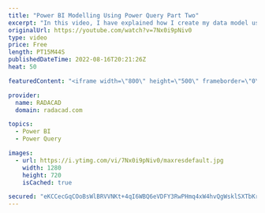 ```yaml
---
title: "Power BI Modelling Using Power Query Part Two"
excerpt: "In this video, I have explained how I create my data model using the Power Query  https://youtu.be/rf_w5k_PfXA  and  https://youtu.be/ajCkA5GhJlI"
originalUrl: https://youtube.com/watch?v=7Nx0i9pNiv0
type: video
price: Free
length: PT15M44S
publishedDateTime: 2022-08-16T20:21:26Z
heat: 50

featuredContent: "<iframe width=\"800\" height=\"500\" frameborder=\"0\" src=\"https://www.youtube.com/embed/7Nx0i9pNiv0\" allow=\"accelerometer; autoplay; encrypted-media; gyroscope; picture-in-picture\" allowfullscreen></iframe>"

provider:
  name: RADACAD
  domain: radacad.com

topics:
  - Power BI
  - Power Query

images:
  - url: https://i.ytimg.com/vi/7Nx0i9pNiv0/maxresdefault.jpg
    width: 1280
    height: 720
    isCached: true

secured: "eKCCecGqCOoBsWlBRVVNKt+4qI6WBQ6eVDFY3RwPHmq4xW4hvQgWsklSXTbKr3flyQhpXy4uTGiHWel7jLcTMEClbzs14BeIbcL0SmNdGeyf91IcPU3JWAVy69kSH8/V+hLB6OBP8KWQKvz+i5KyS3AFwN76XFcOUwHhHJJB5lvM9otJ/JkYWM7AIXEU56xLwm56VHOWyciASUhrFCAt0NDCcbJR6QL/fmLa9+3BwdCG8gloV9iZd33HlJnm6VSr6iqAmEOAIxoHlmuI/NeoJuEdBYlmaUGmFUKCihW2NmGOQtqzWCCph2h9XPIeZAQqXw3YLxHLT6sqPBCR5yINY0At9pWSytZGEfA6cgw67m6xzARo8Ire/3zzzYjQWZJHOpxN8oAoc8lS5YTuLxGhNaNGjPVEbMWo5xfMN7CpFms=;pIfHqkrBeaWGB7x1buCXRA=="
---
```


